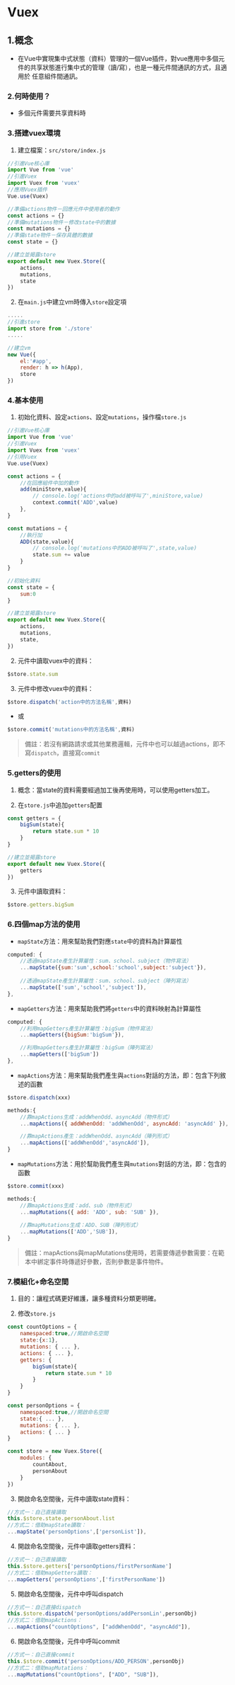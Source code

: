 # Vuex

## 1.概念

* 在Vue中實現集中式狀態（資料）管理的一個Vue插件，對vue應用中多個元件的共享狀態進行集中式的管理（讀/寫），也是一種元件間通訊的方式，且適用於 任意組件間通訊。

### 2.何時使用？

* 多個元件需要共享資料時

### 3.搭建vuex環境

1. 建立檔案：`src/store/index.js`

```js
//引進Vue核心庫
import Vue from 'vue'
//引進Vuex
import Vuex from 'vuex'
//應用Vuex插件
Vue.use(Vuex)

//準備actions物件－回應元件中使用者的動作
const actions = {}
//準備mutations物件－修改state中的數據
const mutations = {}
//準備state物件－保存具體的數據
const state = {}

//建立並揭露store
export default new Vuex.Store({
    actions,
    mutations,
    state
})
```

2. 在`main.js`中建立vm時傳入`store`設定項

```js
.....
//引進store
import store from './store'
.....

//建立vm
new Vue({
    el:'#app',
    render: h => h(App),
    store
})
```

### 4.基本使用

1. 初始化資料、設定`actions`、設定`mutations`，操作檔`store.js`

```js
//引進Vue核心庫
import Vue from 'vue'
//引進Vuex
import Vuex from 'vuex'
//引用Vuex
Vue.use(Vuex)

const actions = {
    //在回應組件中加的動作
    add(miniStore,value){
        // console.log('actions中的add被呼叫了',miniStore,value)
        context.commit('ADD',value)
    },
}

const mutations = {
    //執行加
    ADD(state,value){
        // console.log('mutations中的ADD被呼叫了',state,value)
        state.sum += value
    }
}

//初始化資料
const state = {
    sum:0
}

//建立並揭露store
export default new Vuex.Store({
    actions,
    mutations,
    state,
})
```

2. 元件中讀取vuex中的資料：

```js
$store.state.sum
```

3. 元件中修改vuex中的資料：

```js
$store.dispatch('action中的方法名稱',資料)
```

* 或

```js
$store.commit('mutations中的方法名稱',資料) 
```

> 備註：若沒有網路請求或其他業務邏輯，元件中也可以越過actions，即不寫`dispatch`，直接寫`commit`

### 5.getters的使用

1. 概念：當state的資料需要經過加工後再使用時，可以使用getters加工。

2. 在`store.js`中追加`getters`配置

```js
const getters = {
    bigSum(state){
        return state.sum * 10
    }
}

//建立並揭露store
export default new Vuex.Store({
    getters
})
```

3. 元件中讀取資料：

```js
$store.getters.bigSum
```

### 6.四個map方法的使用

* `mapState`方法：用來幫助我們對應`state`中的資料為計算屬性

```js
computed: {
    //透過mapState產生計算屬性：sum、school、subject（物件寫法）
    ...mapState({sum:'sum',school:'school',subject:'subject'}),
        
    //透過mapState產生計算屬性：sum、school、subject（陣列寫法）
    ...mapState(['sum','school','subject']),
},
```

* `mapGetters`方法：用來幫助我們將`getters`中的資料映射為計算屬性

```js
computed: {
    //利用mapGetters產生計算屬性：bigSum（物件寫法）
    ...mapGetters({bigSum:'bigSum'}),

    //利用mapGetters產生計算屬性：bigSum（陣列寫法）
    ...mapGetters(['bigSum'])
},
```

* `mapActions`方法：用來幫助我們產生與`actions`對話的方法，即：包含下列敘述的函數

```js
$store.dispatch(xxx)
```

```js
methods:{
    //靠mapActions生成：addWhenOdd、asyncAdd（物件形式）
    ...mapActions({ addWhenOdd: 'addWhenOdd', asyncAdd: 'asyncAdd' }),

    //靠mapActions產生：addWhenOdd、asyncAdd（陣列形式）
    ...mapActions(['addWhenOdd','asyncAdd']),
}
```

* `mapMutations`方法：用於幫助我們產生與`mutations`對話的方法，即：包含的函數

```js
$store.commit(xxx)
```

```js
methods:{
    //靠mapActions生成：add、sub（物件形式）
    ...mapMutations({ add: 'ADD', sub: 'SUB' }),
    
    //靠mapMutations生成：ADD、SUB（陣列形式）
    ...mapMutations(['ADD','SUB']),
}
```

> 備註：mapActions與mapMutations使用時，若需要傳遞參數需要：在範本中綁定事件時傳遞好參數，否則參數是事件物件。

### 7.模組化+命名空間

1. 目的：讓程式碼更好維護，讓多種資料分類更明確。

2. 修改`store.js`

```javascript
const countOptions = {
    namespaced:true,//開啟命名空間
    state:{x:1},
    mutations: { ... },
    actions: { ... },
    getters: {
        bigSum(state){
            return state.sum * 10
        }
    }
}

const personOptions = {
    namespaced:true,//開啟命名空間
    state:{ ... },
    mutations: { ... },
    actions: { ... }
}

const store = new Vuex.Store({
    modules: {
        countAbout,
        personAbout
    }
})
```

3. 開啟命名空間後，元件中讀取state資料：

```js
//方式一：自己直接讀取
this.$store.state.personAbout.list
//方式二：借助mapState讀取：
...mapState('personOptions',['personList']),
```

4. 開啟命名空間後，元件中讀取getters資料：

```js
//方式一：自己直接讀取
this.$store.getters['personOptions/firstPersonName']
//方式二：借助mapGetters讀取：
...mapGetters('personOptions',['firstPersonName'])
```

5. 開啟命名空間後，元件中呼叫dispatch

```js
//方式一：自己直接dispatch
this.$store.dispatch('personOptions/addPersonLin',personObj)
//方式二：借助mapActions：
...mapActions("countOptions", ["addWhenOdd", "asyncAdd"]),
```

6. 開啟命名空間後，元件中呼叫commit

```js
//方式一：自己直接commit
this.$store.commit('personOptions/ADD_PERSON',personObj)
//方式二：借助mapMutations：
...mapMutations("countOptions", ["ADD", "SUB"]),
```
